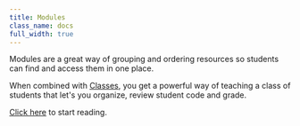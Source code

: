```yaml
---
title: Modules
class_name: docs
full_width: true
---
```


Modules are a great way of grouping and ordering resources so students can find and access them in one place.

When combined with [Classes](/docs/dashboard/classes/), you get a powerful way of teaching a class of students that let's you organize, review student code and grade.


[Click here](/docs/dashboard/modules/overview/) to start reading.

